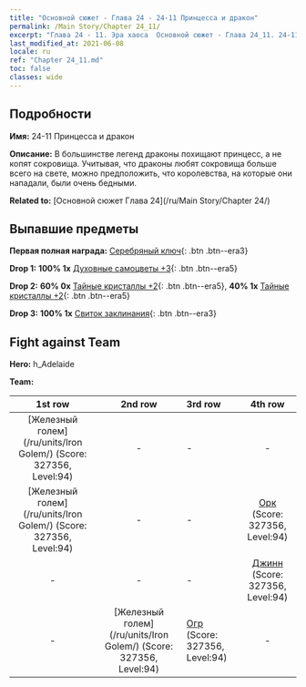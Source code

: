 ```yaml
---
title: "Основной сюжет - Глава 24 - 24-11 Принцесса и дракон"
permalink: /Main Story/Chapter 24_11/
excerpt: "Глава 24 - 11. Эра хаоса  Основной сюжет - Глава 24_11. 24-11 Принцесса и дракон"
last_modified_at: 2021-06-08
locale: ru
ref: "Chapter 24_11.md"
toc: false
classes: wide
---
```


## Подробности

 **Имя:** 24-11 Принцесса и дракон

 **Описание:** В большинстве легенд драконы похищают принцесс, а не копят сокровища. Учитывая, что драконы любят сокровища больше всего на свете, можно предположить, что королевства, на которые они нападали, были очень бедными.

 **Related to:** [Основной сюжет Глава 24](/ru/Main Story/Chapter 24/)

## Выпавшие предметы

 **Первая полная награда:** [Серебряный ключ](/ItemsRU/con_693/){: .btn .btn--era3}

 **Drop 1:** **100% 1x** [Духовные самоцветы +3](/ItemsRU/mat_86/){: .btn .btn--era5}

 **Drop 2:** **60% 0x** [Тайные кристаллы +2](/ItemsRU/mat_80/){: .btn .btn--era5}, **40% 1x** [Тайные кристаллы +2](/ItemsRU/mat_80/){: .btn .btn--era5}

 **Drop 3:** **100% 1x** [Свиток заклинания](/ItemsRU/con_694/){: .btn .btn--era3}


## Fight against Team
 **Hero:** h_Adelaide

 **Team:**


  | 1st row | 2nd row | 3rd row | 4th row |
  |:----:|:----:|:----|:----:|
  | [Железный голем](/ru/units/Iron Golem/) (Score: 327356, Level:94)  | - | - | - |
  | [Железный голем](/ru/units/Iron Golem/) (Score: 327356, Level:94)  | - | - | [Орк](/ru/units/Orc/) (Score: 327356, Level:94)  |
  | - | - | - | [Джинн](/ru/units/Genie/) (Score: 327356, Level:94)  |
  | - | [Железный голем](/ru/units/Iron Golem/) (Score: 327356, Level:94)  | [Огр](/ru/units/Ogre/) (Score: 327356, Level:94)  | - |


